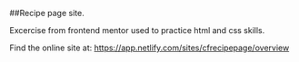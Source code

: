 ##Recipe page site.

Excercise from frontend mentor used to practice html and css skills.

Find the online site at:
https://app.netlify.com/sites/cfrecipepage/overview

